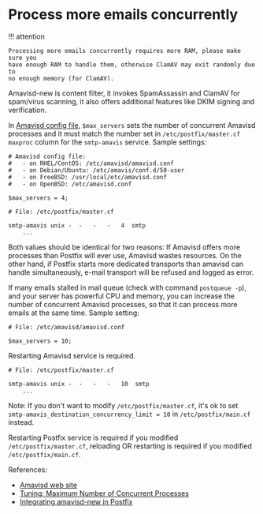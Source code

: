 # Process more emails concurrently

!!! attention

    Processing more emails concurrently requires more RAM, please make sure you
    have enough RAM to handle them, otherwise ClamAV may exit randomly due to
    no enough memory (for ClamAV).

Amavisd-new is content filter, it invokes SpamAssassin and ClamAV for
spam/virus scanning, it also offers additional features like DKIM signing and
verification.

In [Amavisd config file](./file.location.html#amavisd), `$max_servers` sets
the number of concurrent Amavisd processes and it must match the number set
in `/etc/postfix/master.cf` `maxproc` column for the `smtp-amavis` service.
Sample settings:

```
# Amavisd config file:
#   - on RHEL/CentOS: /etc/amavisd/amavisd.conf
#   - on Debian/Ubuntu: /etc/amavis/conf.d/50-user
#   - on FreeBSD: /usr/local/etc/amavisd.conf
#   - on OpenBSD: /etc/amavisd.conf

$max_servers = 4;
```

```
# File: /etc/postfix/master.cf

smtp-amavis unix -  -   -   -   4  smtp
    ...
```

Both values should be identical for two reasons: If Amavisd offers more
processes than Postfix will ever use, Amavisd wastes resources. On the other
hand, if Postfix starts more dedicated transports than amavisd can handle
simultaneously, e-mail transport will be refused and logged as error.

If many emails stalled in mail queue (check with command `postqueue -p`), and
your server has powerful CPU and memory, you can increase the number of
concurrent Amavisd processes, so that it can process more emails at the same
time. Sample setting:

```
# File: /etc/amavisd/amavisd.conf

$max_servers = 10;
```
Restarting Amavisd service is required.

```
# File: /etc/postfix/master.cf

smtp-amavis unix -  -   -   -   10  smtp
    ...
```

Note: If you don't want to modify `/etc/postfix/master.cf`, it's ok to set
`smtp-amavis_destination_concurrency_limit = 10` in `/etc/postfix/main.cf`
instead.

Restarting Postfix service is required if you modified `/etc/postfix/master.cf`,
reloading OR restarting is required if you modified `/etc/postfix/main.cf`.

References:

* [Amavisd web site](http://www.amavis.org)
* [Tuning: Maximum Number of Concurrent Processes](http://www.ijs.si/software/amavisd/README.postfix.html#d0e1231)
* [Integrating amavisd-new in Postfix](http://www.ijs.si/software/amavisd/README.postfix.html)
